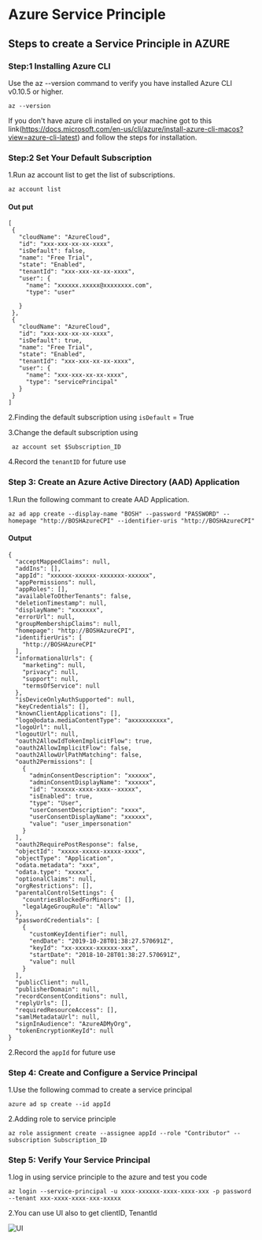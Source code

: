 # Azure Service Principle

## Steps to create a Service Principle in AZURE 

### Step:1 Installing Azure CLI

Use the az --version command to verify you have installed Azure CLI v0.10.5 or higher.

```az --version```

If you don't have azure cli installed on your machine got to this link(https://docs.microsoft.com/en-us/cli/azure/install-azure-cli-macos?view=azure-cli-latest) and follow the steps for installation.

### Step:2 Set Your Default Subscription
1.Run az account list to get the list of subscriptions.

 ```az account list```

#### Out put


 ``` 
[
  {
    "cloudName": "AzureCloud",
    "id": "xxx-xxx-xx-xx-xxxx",
    "isDefault": false,
    "name": "Free Trial",
    "state": "Enabled",
    "tenantId": "xxx-xxx-xx-xx-xxxx",
    "user": {
      "name": "xxxxxx.xxxxx@xxxxxxxx.com",
      "type": "user"
      
    }
  },
  {
    "cloudName": "AzureCloud",
    "id": "xxx-xxx-xx-xx-xxxx",
    "isDefault": true,
    "name": "Free Trial",
    "state": "Enabled",
    "tenantId": "xxx-xxx-xx-xx-xxxx",
    "user": {
      "name": "xxx-xxx-xx-xx-xxxx",
      "type": "servicePrincipal"
    }
  }
]
 ```
2.Finding the default subscription using `isDefault` = True

3.Change the default subscription using 

 ``` az account set $Subscription_ID```

4.Record the `tenantID` for future use

### Step 3: Create an Azure Active Directory (AAD) Application

1.Run the following commant to create AAD Application.

```az ad app create --display-name "BOSH" --password "PASSWORD" --homepage "http://BOSHAzureCPI" --identifier-uris "http://BOSHAzureCPI"```

#### Output

```
{
  "acceptMappedClaims": null,
  "addIns": [],
  "appId": "xxxxxx-xxxxxx-xxxxxxx-xxxxxx",
  "appPermissions": null,
  "appRoles": [],
  "availableToOtherTenants": false,
  "deletionTimestamp": null,
  "displayName": "xxxxxxx",
  "errorUrl": null,
  "groupMembershipClaims": null,
  "homepage": "http://BOSHAzureCPI",
  "identifierUris": [
    "http://BOSHAzureCPI"
  ],
  "informationalUrls": {
    "marketing": null,
    "privacy": null,
    "support": null,
    "termsOfService": null
  },
  "isDeviceOnlyAuthSupported": null,
  "keyCredentials": [],
  "knownClientApplications": [],
  "logo@odata.mediaContentType": "axxxxxxxxxx",
  "logoUrl": null,
  "logoutUrl": null,
  "oauth2AllowIdTokenImplicitFlow": true,
  "oauth2AllowImplicitFlow": false,
  "oauth2AllowUrlPathMatching": false,
  "oauth2Permissions": [
    {
      "adminConsentDescription": "xxxxxx",
      "adminConsentDisplayName": "xxxxxx",
      "id": "xxxxxx-xxxx-xxxx--xxxxx",
      "isEnabled": true,
      "type": "User",
      "userConsentDescription": "xxxx",
      "userConsentDisplayName": "xxxxxx",
      "value": "user_impersonation"
    }
  ],
  "oauth2RequirePostResponse": false,
  "objectId": "xxxxx-xxxxx-xxxxx-xxxx",
  "objectType": "Application",
  "odata.metadata": "xxx",
  "odata.type": "xxxxx",
  "optionalClaims": null,
  "orgRestrictions": [],
  "parentalControlSettings": {
    "countriesBlockedForMinors": [],
    "legalAgeGroupRule": "Allow"
  },
  "passwordCredentials": [
    {
      "customKeyIdentifier": null,
      "endDate": "2019-10-28T01:38:27.570691Z",
      "keyId": "xx-xxxxx-xxxxxx-xxx",
      "startDate": "2018-10-28T01:38:27.570691Z",
      "value": null
    }
  ],
  "publicClient": null,
  "publisherDomain": null,
  "recordConsentConditions": null,
  "replyUrls": [],
  "requiredResourceAccess": [],
  "samlMetadataUrl": null,
  "signInAudience": "AzureADMyOrg",
  "tokenEncryptionKeyId": null
}
```

2.Record the `appId` for future use

### Step 4: Create and Configure a Service Principal

1.Use the following commad to create a service principal

```azure ad sp create --id appId```

2.Adding role to service principle 

```az role assignment create --assignee appId --role "Contributor" --subscription Subscription_ID```

### Step 5: Verify Your Service Principal

1.log in using service principle to the azure and test you code

```az login --service-principal -u xxxx-xxxxxx-xxxx-xxxx-xxx -p password --tenant xxx-xxxx-xxxx-xxx-xxxxx```

2.You can use UI also to get clientID, TenantId

![UI](https://github.com/abhijitsingamaneni/Azure/blob/master/images/Screen%20Shot%202018-10-28%20at%207.20.26%20PM.png)

